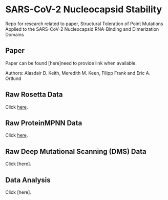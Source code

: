 # SARS-CoV-2 Nucleocapsid Stability
Repo for research related to paper, Structural Toleration of Point Mutations Applied to the SARS-CoV-2 Nucleocapsid RNA-Binding and Dimerization Domains
## Paper
Paper can be found [here]need to provide link when available.

Authors: Alasdair D. Keith, Meredith M. Keen, Filipp Frank and Eric A. Ortlund

## Raw Rosetta Data
Click [here](https://github.com/Ortlund-Laboratory/SARS-CoV-2-Structure/tree/main/Raw%20Rosetta%20Data).

## Raw ProteinMPNN Data
Click [here](https://github.com/Ortlund-Laboratory/SARS-CoV-2-Structure/tree/main/Raw%20ProteinMPNN%20Data).

## Raw Deep Mutational Scanning (DMS) Data
Click [here].

## Data Analysis
Click [here].
